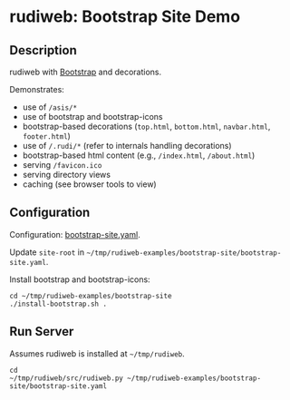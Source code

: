 # rudiweb: Bootstrap Site Demo

## Description

rudiweb with [Bootstrap](https://getbootstrap.com) and decorations.

Demonstrates:

* use of `/asis/*`
* use of bootstrap and bootstrap-icons
* bootstrap-based decorations (`top.html`, `bottom.html`, `navbar.html`, `footer.html`)
* use of `/.rudi/*` (refer to internals handling decorations)
* bootstrap-based html content (e.g., `/index.html`, `/about.html`)
* serving `/favicon.ico`
* serving directory views
* caching (see browser tools to view)

## Configuration

Configuration: [bootstrap-site.yaml](bootstrap-site.yaml).

Update `site-root` in `~/tmp/rudiweb-examples/bootstrap-site/bootstrap-site.yaml`.

Install bootstrap and bootstrap-icons:

```
cd ~/tmp/rudiweb-examples/bootstrap-site
./install-bootstrap.sh .
```

## Run Server

Assumes rudiweb is installed at `~/tmp/rudiweb`.

```
cd
~/tmp/rudiweb/src/rudiweb.py ~/tmp/rudiweb-examples/bootstrap-site/bootstrap-site.yaml
```
